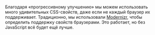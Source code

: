 Благодаря «прогрессивному улучшению» мы можем использовать много удивительных CSS-свойств, даже если не каждый браузер их поддерживает. Традиционно, мы использовали [Modernizr][0], чтобы определить поддержку свойств браузерами. Это работает, но без JavaScript всё будет ещё лучше. 

[0]: https://modernizr.com/